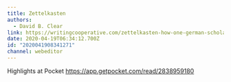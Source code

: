 ```yaml
---
title: Zettelkasten
authors:
  - David B. Clear
link: https://writingcooperative.com/zettelkasten-how-one-german-scholar-was-so-freakishly-productive-997e4e0ca125
date: 2020-04-19T06:34:12.700Z
id: "2020041908341271"
channel: webeditor
---
```

Highlights at Pocket https://app.getpocket.com/read/2838959180